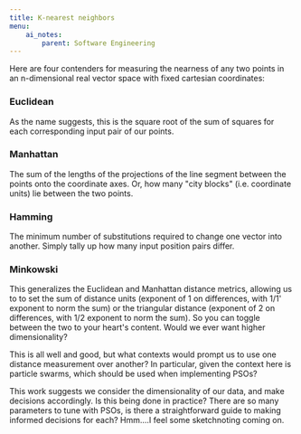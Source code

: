 ```yaml
---
title: K-nearest neighbors
menu:
    ai_notes:
        parent: Software Engineering
---
```

Here are four contenders for measuring the nearness of any two points
in an n-dimensional real vector space with fixed cartesian coordinates:

### Euclidean
As the name suggests, this is the square root of the sum of squares for
each corresponding input pair of our points. 

### Manhattan
The sum of the lengths of the projections of the line segment between
the points onto the coordinate axes. Or, how many "city blocks" (i.e.
coordinate units) lie between the two points. 

### Hamming
The minimum number of substitutions required to change one vector into
another. Simply tally up how many input position pairs differ.

### Minkowski
This generalizes the Euclidean and Manhattan distance metrics, allowing
us to to set the sum of distance units (exponent of 1 on differences,
with 1/1' exponent to norm the sum) or the triangular distance
(exponent of 2 on differences, with 1/2 exponent to norm the sum). So
you can toggle between the two to your heart's content. Would we ever
want higher dimensionality?

This is all well and good, but what contexts would prompt us to use one
distance measurement over another? In particular, given the context
here is particle swarms, which should be used when implementing PSOs?

This work suggests we consider the dimensionality of our data, and make
decisions accordingly. Is this being done in practice? There are so
many parameters to tune with PSOs, is there a straightforward guide to
making informed decisions for each? Hmm....I feel some sketchnoting
coming on.
